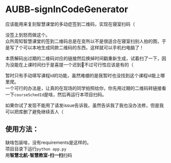 # AUBB-signInCodeGenerator
应该能用来复刻智慧课堂的多动症签到二维码，实现在寝室扫码（

没签上到怒而做这个。        
众所周知智慧课堂的签到二维码总是在变所以不是很适合在寝室扫别人拍的图，于是写了个可以本地生成同款二维码的东西，这样就可以手机扫电脑了！         

本质解码出过期的二维码对应的链接然后换掉时间戳重新生成，试着扫了一下，因为没能在上课时间扫于是喜提一个迟到🤣不过可行性应该是有的（        

暂时只有手动填写课程id的功能，虽然难绷的是我暂时也没找到这个课程id能上哪里爬。       
一个可行的办法是，让真的在现场的同学拍照给你，你先用过期的二维码转链接看一下`courseSchedId`是啥，然后再运行本项目扫码。        
       
如果你试了发现不能用了请发issue告诉我，虽然告诉我了我也没办法修，但是我可以把库删了避免继续丢人（          

## 使用方法：
缺啥包装啥，没有requirements是这样的。  
项目目录下运行`python app.py`     
用**智慧北航-智慧教室-扫一扫**扫码       
